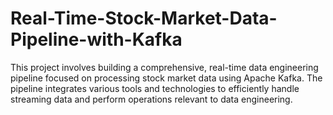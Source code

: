 # Real-Time-Stock-Market-Data-Pipeline-with-Kafka
This project involves building a comprehensive, real-time data engineering pipeline focused on processing stock market data using Apache Kafka. The pipeline integrates various tools and technologies to efficiently handle streaming data and perform operations relevant to data engineering.
